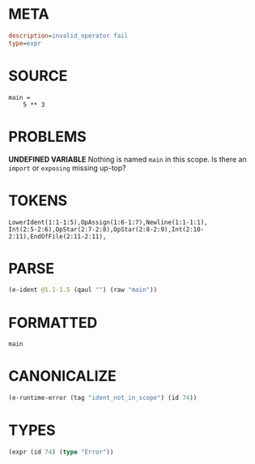 # META
~~~ini
description=invalid_operator fail
type=expr
~~~
# SOURCE
~~~roc
main =
    5 ** 3
~~~
# PROBLEMS
**UNDEFINED VARIABLE**
Nothing is named `main` in this scope.
Is there an `import` or `exposing` missing up-top?

# TOKENS
~~~zig
LowerIdent(1:1-1:5),OpAssign(1:6-1:7),Newline(1:1-1:1),
Int(2:5-2:6),OpStar(2:7-2:8),OpStar(2:8-2:9),Int(2:10-2:11),EndOfFile(2:11-2:11),
~~~
# PARSE
~~~clojure
(e-ident @1.1-1.5 (qaul "") (raw "main"))
~~~
# FORMATTED
~~~roc
main
~~~
# CANONICALIZE
~~~clojure
(e-runtime-error (tag "ident_not_in_scope") (id 74))
~~~
# TYPES
~~~clojure
(expr (id 74) (type "Error"))
~~~

